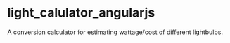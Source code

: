 # light_calulator_angularjs
A conversion calculator for estimating wattage/cost of different lightbulbs.
